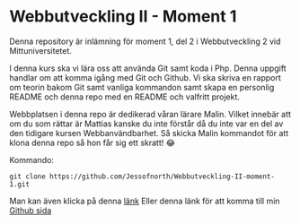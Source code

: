 # Webbutveckling II - Moment 1
Denna repository är inlämning för moment 1, del 2 i Webbutveckling 2 vid Mittuniversitetet. 

I denna kurs ska vi lära oss att använda Git samt koda i Php. Denna uppgift handlar om att komma igång med Git och Github. Vi ska skriva en rapport om teorin bakom Git samt vanliga kommandon samt skapa en personlig README och denna repo med en README och valfritt projekt. 

Webbplatsen i denna repo är dedikerad våran lärare Malin. Vilket innebär att om du som rättar är Mattias kanske du inte förstår då du inte var en del av den tidigare kursen Webbanvändbarhet. 
Så skicka Malin kommandot för att klona denna repo så hon får sig ett skratt! :joy:

Kommando:
```
git clone https://github.com/Jessofnorth/Webbutveckling-II-moment-1.git
```

Man kan även klicka på denna [länk](https://jessofnorth.github.io/Webbutveckling-II-moment-1/)
Eller denna länk för att komma till min [Github sida](https://github.com/Jessofnorth)